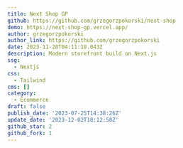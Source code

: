 ```yaml
---
title: Next Shop GP
github: https://github.com/grzegorzpokorski/next-shop
demo: https://next-shop-gp.vercel.app/
author: grzegorzpokorski
author_link: https://github.com/grzegorzpokorski
date: 2023-11-28T04:11:18.043Z
description: Modern storefront build on Next.js
ssg:
  - Nextjs
css:
  - Tailwind
cms: []
category:
  - Ecommerce
draft: false
publish_date: '2023-07-25T14:38:26Z'
update_date: '2023-12-02T18:12:58Z'
github_star: 2
github_fork: 1
---
```

